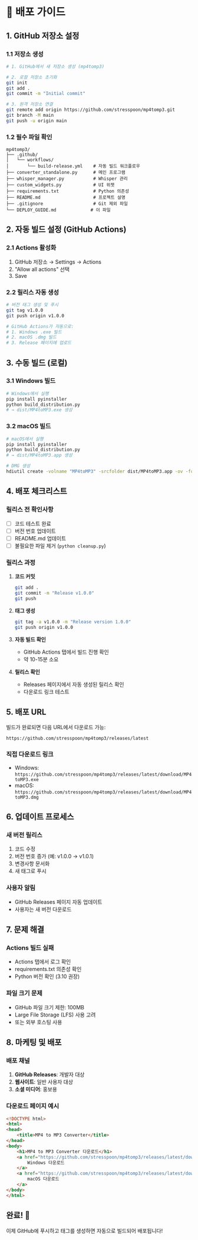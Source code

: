 # 🚀 배포 가이드

## 1. GitHub 저장소 설정

### 1.1 저장소 생성
```bash
# 1. GitHub에서 새 저장소 생성 (mp4tomp3)

# 2. 로컬 저장소 초기화
git init
git add .
git commit -m "Initial commit"

# 3. 원격 저장소 연결
git remote add origin https://github.com/stresspoon/mp4tomp3.git
git branch -M main
git push -u origin main
```

### 1.2 필수 파일 확인
```
mp4tomp3/
├── .github/
│   └── workflows/
│       └── build-release.yml    # 자동 빌드 워크플로우
├── converter_standalone.py      # 메인 프로그램
├── whisper_manager.py           # Whisper 관리
├── custom_widgets.py            # UI 위젯
├── requirements.txt             # Python 의존성
├── README.md                    # 프로젝트 설명
├── .gitignore                   # Git 제외 파일
└── DEPLOY_GUIDE.md             # 이 파일
```

## 2. 자동 빌드 설정 (GitHub Actions)

### 2.1 Actions 활성화
1. GitHub 저장소 → Settings → Actions
2. "Allow all actions" 선택
3. Save

### 2.2 릴리스 자동 생성
```bash
# 버전 태그 생성 및 푸시
git tag v1.0.0
git push origin v1.0.0

# GitHub Actions가 자동으로:
# 1. Windows .exe 빌드
# 2. macOS .dmg 빌드
# 3. Release 페이지에 업로드
```

## 3. 수동 빌드 (로컬)

### 3.1 Windows 빌드
```bash
# Windows에서 실행
pip install pyinstaller
python build_distribution.py
# → dist/MP4toMP3.exe 생성
```

### 3.2 macOS 빌드
```bash
# macOS에서 실행
pip install pyinstaller
python build_distribution.py
# → dist/MP4toMP3.app 생성

# DMG 생성
hdiutil create -volname "MP4toMP3" -srcfolder dist/MP4toMP3.app -ov -format UDZO MP4toMP3.dmg
```

## 4. 배포 체크리스트

### 릴리스 전 확인사항
- [ ] 코드 테스트 완료
- [ ] 버전 번호 업데이트
- [ ] README.md 업데이트
- [ ] 불필요한 파일 제거 (`python cleanup.py`)

### 릴리스 과정
1. **코드 커밋**
   ```bash
   git add .
   git commit -m "Release v1.0.0"
   git push
   ```

2. **태그 생성**
   ```bash
   git tag -a v1.0.0 -m "Release version 1.0.0"
   git push origin v1.0.0
   ```

3. **자동 빌드 확인**
   - GitHub Actions 탭에서 빌드 진행 확인
   - 약 10-15분 소요

4. **릴리스 확인**
   - Releases 페이지에서 자동 생성된 릴리스 확인
   - 다운로드 링크 테스트

## 5. 배포 URL

빌드가 완료되면 다음 URL에서 다운로드 가능:
```
https://github.com/stresspoon/mp4tomp3/releases/latest
```

### 직접 다운로드 링크
- Windows: `https://github.com/stresspoon/mp4tomp3/releases/latest/download/MP4toMP3.exe`
- macOS: `https://github.com/stresspoon/mp4tomp3/releases/latest/download/MP4toMP3.dmg`

## 6. 업데이트 프로세스

### 새 버전 릴리스
1. 코드 수정
2. 버전 번호 증가 (예: v1.0.0 → v1.0.1)
3. 변경사항 문서화
4. 새 태그로 푸시

### 사용자 알림
- GitHub Releases 페이지 자동 업데이트
- 사용자는 새 버전 다운로드

## 7. 문제 해결

### Actions 빌드 실패
- Actions 탭에서 로그 확인
- requirements.txt 의존성 확인
- Python 버전 확인 (3.10 권장)

### 파일 크기 문제
- GitHub 파일 크기 제한: 100MB
- Large File Storage (LFS) 사용 고려
- 또는 외부 호스팅 사용

## 8. 마케팅 및 배포

### 배포 채널
1. **GitHub Releases**: 개발자 대상
2. **웹사이트**: 일반 사용자 대상
3. **소셜 미디어**: 홍보용

### 다운로드 페이지 예시
```html
<!DOCTYPE html>
<html>
<head>
    <title>MP4 to MP3 Converter</title>
</head>
<body>
    <h1>MP4 to MP3 Converter 다운로드</h1>
    <a href="https://github.com/stresspoon/mp4tomp3/releases/latest/download/MP4toMP3.exe">
        Windows 다운로드
    </a>
    <a href="https://github.com/stresspoon/mp4tomp3/releases/latest/download/MP4toMP3.dmg">
        macOS 다운로드
    </a>
</body>
</html>
```

## 완료! 🎉

이제 GitHub에 푸시하고 태그를 생성하면 자동으로 빌드되어 배포됩니다!